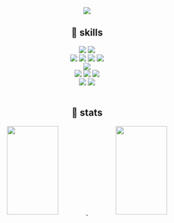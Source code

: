 <div align="center">
  
![](https://capsule-render.vercel.app/api?section=header&type=waving&color=adb4da&height=250&fontAlignY=40&fontSize=40&fontColor=ffffff&animation=twinkling&text=🌱%20Hi,%20there!%20I'm%20junggyun%20🌱)

<h2>🔨 skills</h2>
  <img src="https://img.shields.io/badge/Java-%23ED8B00.svg?style=for-the-badge&logo=openjdk&logoColor=white"> 
  <img src="https://img.shields.io/badge/spring-6DB33F?style=for-the-badge&logo=spring&logoColor=white"> 
  <br>
  <img src="https://img.shields.io/badge/html5-E34F26?style=for-the-badge&logo=html5&logoColor=white">
  <img src="https://img.shields.io/badge/css3-1572B6?style=for-the-badge&logo=css3&logoColor=white"> 
  <img src="https://img.shields.io/badge/javascript-yellow?style=for-the-badge&logo=javascript&logoColor=white"> 
  <img src="https://img.shields.io/badge/Vue.js-4FC08D?style=for-the-badge&logo=Vue.js&logoColor=white">
  <br>
  <img src="https://img.shields.io/badge/mysql-4479A1?style=for-the-badge&logo=mysql&logoColor=white"> 
  <br>
  <img src="https://img.shields.io/badge/aws-232F3E?style=for-the-badge&logo=amazonwebservices&logoColor=white"> 
  <img src="https://img.shields.io/badge/nginx-009639?style=for-the-badge&logo=nginx&logoColor=white">
  <img src="https://img.shields.io/badge/docker-2496ED?style=for-the-badge&logo=docker&logoColor=white">
  <br>
  <img src="https://img.shields.io/badge/git-F05032?style=for-the-badge&logo=git&logoColor=white"> 
  <img src="https://img.shields.io/badge/intelliJ-000000?style=for-the-badge&logo=intellijidea&logoColor=white">
  
<br>
<br>
<h2>📝 stats</h2>


  <a href="https://github.com/junggyun/github-stats">
    <img src="https://github-readme-stats.vercel.app/api/top-langs/?username=junggyun&layout=compact&theme=nord" style="width:48%; height:200px">
  </a>
  <a href="https://github.com/anuraghazra/github-readme-stats">
    <img src="https://github-readme-stats.vercel.app/api?username=junggyun&include_all_commits=true&show_icons=true&theme=nord" style="width:48%; height:200px">
  </a>




</div>

<br>

<!--[![Solved.ac 프로필](http://mazassumnida.wtf/api/v2/generate_badge?boj=onlyplsson)](https://solved.ac/onlyplsson)-->
​






